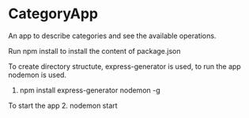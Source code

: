 # CategoryApp
An app to describe categories and see the available operations.

Run npm install to install the content of package.json

To create directory structute, express-generator is used, to run the app nodemon is used.

1. npm install express-generator nodemon -g

To start the app
2. nodemon start 
